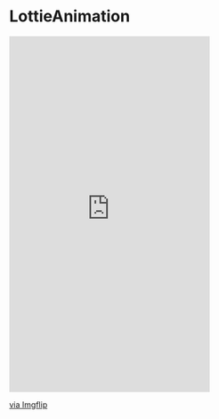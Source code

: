 # LottieAnimation
<div style="width:360px;max-width:100%;"><div style="height:0;padding-bottom:177.78%;position:relative;"><iframe width="360" height="640" style="position:absolute;top:0;left:0;width:100%;height:100%;" frameBorder="0" src="https://imgflip.com/embed/4byhpg"></iframe></div><p><a href="https://imgflip.com/gif/4byhpg">via Imgflip</a></p></div>
